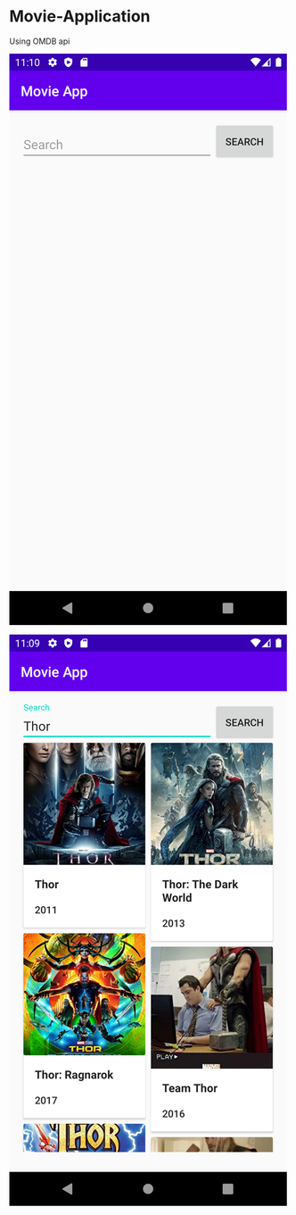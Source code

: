 # Movie-Application
Using  OMDB api

![alt text](https://github.com/panduaka/Movie-Application/blob/master/Screenshot_1613272203.png)

![alt text](https://github.com/panduaka/Movie-Application/blob/master/Screenshot_1613272180.png)


